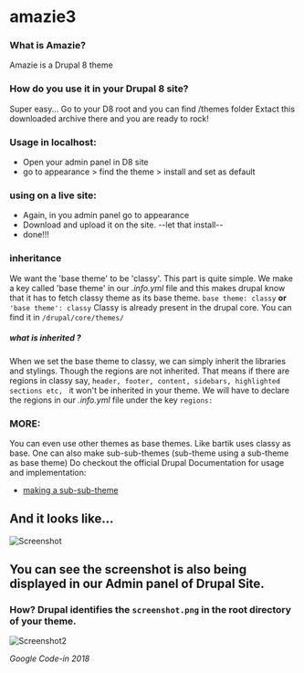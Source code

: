# amazie3

### What is Amazie?
Amazie is a Drupal 8 theme

### How do you use it in your Drupal 8 site?
Super easy... Go to your D8 root and you can find /themes folder
Extact this downloaded archive there and you are ready to rock!

### Usage in localhost:
* Open your admin panel in D8 site
* go to appearance > find the theme > install and set as default

### using on a live site: 
* Again, in you admin panel go to appearance
* Download and upload it on the site. 
--let that install--
* done!!!

### inheritance
We want the 'base theme' to be 'classy'. This part is quite simple. We make a key called 'base theme' in our *.info.yml* file and this makes drupal know that it has to fetch classy theme as its base theme.
```base theme: classy``` **or** ```'base theme': classy```
Classy is already present in the drupal core. 
You can find it in ```/drupal/core/themes/```
##### what is inherited ? 
When we set the base theme to classy, we can simply inherit the libraries and stylings.
Though the regions are not inherited. That means if there are regions in classy say, ```header, footer, content, sidebars, highlighted sections etc, ``` it won't be inherited in your theme. 
We will have to declare the regions in our *.info.yml* file under the key ```regions:```

### MORE:
You can even use other themes as base themes. Like bartik uses classy as base.
One can also make sub-sub-themes (sub-theme using a sub-theme as base theme)
Do checkout the official Drupal Documentation for usage and implementation:
* [making a sub-sub-theme](https://www.drupal.org/docs/8/theming-drupal-8/creating-a-drupal-8-sub-theme-or-sub-theme-of-sub-theme)

## And it looks like...
![Screenshot](screenshot.png)

## You can see the screenshot is also being displayed in our Admin panel of Drupal Site. 
### How? Drupal identifies the ```screenshot.png``` in the root directory of your theme.
![Screenshot2](screenshot2.png)

*Google Code-in 2018*
